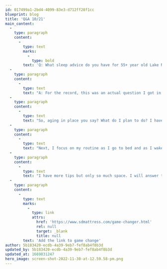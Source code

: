 ```yaml
---
id: 017499a1-2bd4-4099-83e3-d712ff28f1cc
blueprint: blog
title: 'Q&A 10/21'
main_content:
  -
    type: paragraph
    content:
      -
        type: text
        marks:
          -
            type: bold
        text: 'Q: What sleep advice do you have for 55+ year old Lake Normians that want to age in place and stay independent for as long as possible?'
  -
    type: paragraph
    content:
      -
        type: text
        text: "A: For the record, this was an actual question I got in the showroom on Saturday from a fan of the Sleep Superhero column. It is a breach of contract to tell a lie as a Superhero. This is a fantastic question to boot because we often take our health for granted. Not necessarily on purpose. It’s just so easy to do. And we typically don’t realize how good\_we have it until we find out there is a chance we aren’t going to have it anymore or worse,\_it’s gone..."
  -
    type: paragraph
    content:
      -
        type: text
        text: "So, aging in place you say? What do I plan to do? I have learned from Sleep Sources like Matthew Walker’s Master Class “The Science of Sleep” and Shawn Stephenson’s Sleep Smarter, that sleep is harder to get as we age. I practice being in bed for 7.5 hours every night right now so if things change drastically, I am seeing the signs that something\_might be wrong with my health. And if I wake up after only four or five hours, I stay in bed and try to relax to get the last sleep cycle in if I can. Saying I only need five hours and I’m\_good is a mistake. It can literally shorten your life expectancy."
  -
    type: paragraph
    content:
      -
        type: text
        text: "Next, I focus on my routine as I go to bed and as I wake up. Since my customer asked me,\_I decided to add picking up things on the floor around the bed and the stairs as part of my\_bedtime routine. I don’t want to trip on something in the dark. I want to master this habit before it’s too late! I will reduce the chances of an accident and therefore increase my odds of extended independence. And I also increase the odds of a happy marriage as theobstacles on the floor are my shoes and clothes. My wife is loving this one!"
  -
    type: paragraph
    content:
      -
        type: text
        text: "I have more tips but only so much space. I will answer this again in a future article. In case you too have a sleep related question, don’t hesitate to text me at 704-498-4451. I\_consider myself a Sleep Expert and will do my best to help you find a sleep solution!"
  -
    type: paragraph
    content:
      -
        type: text
        marks:
          -
            type: link
            attrs:
              href: 'https://www.sdmattress.com/game-changer.html'
              rel: null
              target: _blank
              title: null
        text: 'Add the link to game change'
author: 5b183420-ecdb-4a39-9eb7-fef8ab4f8b3d
updated_by: 5b183420-ecdb-4a39-9eb7-fef8ab4f8b3d
updated_at: 1669831247
hero_image: screen-shot-2022-11-30-at-12.59.58-pm.png
---
```

